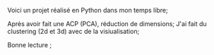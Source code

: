 Voici un projet réalisé en Python dans mon temps libre;

Après avoir fait une ACP (PCA), réduction de dimensions; 
J'ai fait du clustering (2d et 3d) avec de la visiualisation;

Bonne lecture ;



